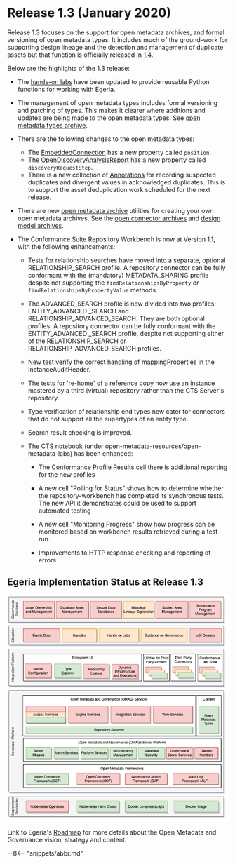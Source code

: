 <!-- SPDX-License-Identifier: CC-BY-4.0 -->
<!-- Copyright Contributors to the Egeria project. -->

# Release 1.3 (January 2020)

Release 1.3 focuses on the support for open metadata archives, and formal versioning of open metadata types.
It includes much of the ground-work for
supporting design lineage and the detection and management of duplicate assets but that function is officially
released in [1.4](/release-notes/1-4).

Below are the highlights of the 1.3 release:

* The [hands-on labs](/education/open-metadata-labs/overview) have been updated to provide
  reusable Python functions for working with Egeria.
  
* The management of open metadata types includes formal versioning and patching of types.
  This makes it clearer where additions and updates are being made to the open metadata types.
  See [open metadata types archive](/types).
  
* There are the following changes to the open metadata types:
   * The [EmbeddedConnection](/types/2/0205-Connection-Linkage) has a new property called `position`.
   * The [OpenDiscoveryAnalysisReport](/types/6/0605-Open-Discovery-Analysis-Reports) has a new property called `discoveryRequestStep`.
   * There is a new collection of [Annotations](/types/6/0655-Asset-Deduplication) for recording suspected duplicates and divergent values in acknowledged duplicates.
     This is to support the asset deduplication work scheduled for the next release.

* There are new [open metadata archive](/concepts/open-metadata-archive) utilities for creating your own open metadata archives.
  See the [open connector archives](https://github.com/odpi/egeria/tree/main/open-metadata-resources/open-metadata-archives/open-connector-archives) and
  [design model archives](https://github.com/odpi/egeria/tree/main/open-metadata-resources/open-metadata-archives/design-model-archives).

* The Conformance Suite Repository Workbench is now at Version 1.1, with the following enhancements:

   * Tests for relationship searches have moved into a separate, optional RELATIONSHIP_SEARCH profile. A repository connector can be fully conformant with the (mandatory) METADATA_SHARING profile despite not supporting the `findRelationshipsByProperty` or `findRelationshipsByPropertyValue` methods.

   * The ADVANCED_SEARCH profile is now divided into two profiles: ENTITY_ADVANCED _SEARCH and RELATIONSHIP_ADVANCED_SEARCH. They are both optional profiles. A repository connector can be fully conformant with the ENTITY_ADVANCED _SEARCH profile, despite not supporting either of the RELATIONSHIP_SEARCH or RELATIONSHIP_ADVANCED_SEARCH profiles.

   * New test verify the correct handling of mappingProperties in the InstanceAuditHeader.

   * The tests for 're-home' of a reference copy now use an instance mastered by a third (virtual) repository rather than the CTS Server's repository.

   * Type verification of relationship end types now cater for connectors that do not support all the supertypes of an entity type.

   * Search result checking is improved.

   * The CTS notebook (under open-metadata-resources/open-metadata-labs) has been enhanced:

      * The Conformance Profile Results cell there is additional reporting for the new profiles

      * A new cell "Polling for Status" shows how to determine whether the repository-workbench has completed its synchronous tests. The new API it demonstrates could be used to support automated testing

      * A new cell "Monitoring Progress" show how progress can be monitored based on workbench results retrieved during a test run.

      * Improvements to HTTP response checking and reporting of errors

## Egeria Implementation Status at Release 1.3
 
![Egeria Implementation Status](functional-organization-showing-implementation-status-for-1.3.png)
 
 Link to Egeria's [Roadmap](/release-notes/roadmap/) for more details about the
 Open Metadata and Governance vision, strategy and content.

--8<-- "snippets/abbr.md"

